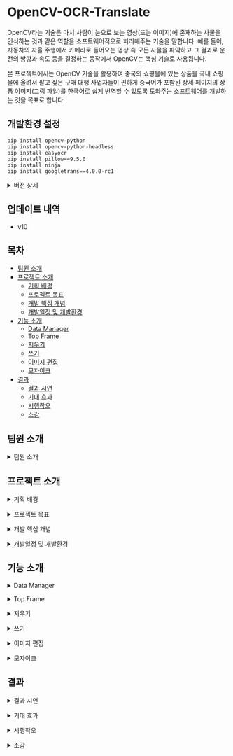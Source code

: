# OpenCV-OCR-Translate

OpenCV라는 기술은 마치 사람이 눈으로 보는 영상(또는 이미지)에 존재하는 사물을 인식하는 것과 같은 역할을 소프트웨어적으로 처리해주는 기술을 말합니다. 예를 들어, 자동차의 자율 주행에서 카메라로 들어오는 영상 속 모든 사물을 파악하고 그 결과로 운전의 방향과 속도 등을 결정하는 동작에서 OpenCV는 핵심 기술로 사용됩니다. 

본 프로젝트에서는 OpenCV 기술을 활용하여 중국의 쇼핑몰에 있는 상품을 국내 쇼핑몰에 올려서 팔고 싶은 구매 대행 사업자들이 편하게 중국어가 포함된 상세 페이지의 상품 이미지(그림 파일)를 한국어로 쉽게 번역할 수 있도록 도와주는 소프트웨어를 개발하는 것을 목표로 합니다.

## 개발환경 설정

```
pip install opencv-python
pip install opencv-python-headless
pip install easyocr
pip install pillow==9.5.0
pip install ninja
pip install googletrans==4.0.0-rc1
```

<details>
  <summary>버전 상세</summary>
  
  - opencv: 4.6.0
  - easyocr: 1.7.0
  - pillow: 9.5.0
  - ninja: 1.10.2
  - googletrans: 4.0.0-rc1
</details>


## 업데이트 내역
* v10

## 목차
* [팀원 소개](#팀원-소개)
* [프로젝트 소개](#프로젝트-소개)
  * [기획 배경](#기획-배경)
  * [프로젝트 목표](#프로젝트-목표)
  * [개발 핵심 개념](#개발-핵심-개념)
  * [개발일정 및 개발환경](#개발일정-및-개발환경)
* [기능 소개](#기능-소개)
  * [Data Manager](#Data-Manager)
  * [Top Frame](#Top-Frame)
  * [지우기](#지우기)
  * [쓰기](#쓰기)
  * [이미지 편집](#이미지-편집)
  * [모자이크](#모자이크)
* [결과](#결과)
  * [결과 시연](#결과-시연)
  * [기대 효과](#기대-효과)
  * [시행착오](#시행착오)
  * [소감](#소감)

## 팀원 소개
<a id="팀원-소개"></a>
<details>
  <summary>
   팀원 소개
  </summary>
 
![슬라이드2](https://github.com/user-attachments/assets/7e85fb30-7328-4b71-8088-80f157ece6c1)

| 이름    | 역할                                                  |
| ------- | ------------------------------------------------------------------ |
| 정윤정   | 지우기 기능 담당. 이미지에서 텍스트 인식, 인식된 텍스트 출력, 텍스트 선택 후 지우기 기능.       |
| 김주영   | 이미지 편집 기능 담당. 수치 조정 바를 통해 이미지 밝기 및 대비 조절 기능.                     |
| 황지원   | 쓰기 기능 담당. 인식된 텍스트 한국어로 번역, 번역된 텍스트 수정, 글씨체와 글씨 크기 및 색상 변경 기능.            |
| 정은서   | 모자이크 기능 담당. 이미지에서 얼굴 인식, 인식된 얼굴 목록 출력, 선택적 모자이크 및 모자이크 정도 조절 기능.           |

</details>

## 프로젝트 소개
<a id="기획-배경"></a>
<details>
  <summary>
   기획 배경
  </summary>
  
  ![슬라이드5](https://github.com/user-attachments/assets/850fa2aa-abe6-4bf0-bda9-db652813ad89)
  ![슬라이드6](https://github.com/user-attachments/assets/e058c501-d96a-4657-8a95-747484455fb4)
  
</details>

<a id="프로젝트-목표"></a>
<details>
  <summary>
    프로젝트 목표  
  </summary>
  
  ![슬라이드7](https://github.com/user-attachments/assets/62864c1f-3120-4e9b-8734-297f5caaa1a1)
  ![슬라이드8](https://github.com/user-attachments/assets/4bef4e95-b442-45b4-9fda-a13c5a9ed78a)
  
</details>

<a id="개발-핵심-개념"></a>
<details>
  <summary>
    개발 핵심 개념
  </summary>
  
  ![슬라이드9](https://github.com/user-attachments/assets/79a54c8f-71fa-4937-b927-a6e7513d4b19)
  ![슬라이드10](https://github.com/user-attachments/assets/3b5e5409-09c3-43ed-a842-e1830256e341)
  ![슬라이드11](https://github.com/user-attachments/assets/2ddd06f8-cc4a-4fd1-809c-669b953d6bfa)
  ![슬라이드12](https://github.com/user-attachments/assets/4dca718e-4c21-47b2-9448-5a1af5754b3c)
  ![슬라이드13](https://github.com/user-attachments/assets/cadb7cd7-ca29-4a99-9dc0-915e44a0f90b)
  ![슬라이드14](https://github.com/user-attachments/assets/b170fb5c-2911-4671-bc10-4e105ba7c718)
  ![슬라이드15](https://github.com/user-attachments/assets/89fdd612-22b5-4239-a1e5-0091dac3eae3)
  ![슬라이드16](https://github.com/user-attachments/assets/7ed5eb88-92fb-41e4-8fe6-d6692a2aa8e4)
  ![슬라이드17](https://github.com/user-attachments/assets/46d80694-0b97-4351-94d0-e6c81ac9c518)
  ![슬라이드18](https://github.com/user-attachments/assets/f86364d8-8e36-484c-a779-ca83ec563f22)
  
</details>

<a id="개발일정-및-개발환경"></a>
<details>
  <summary>
    개발일정 및 개발환경
  </summary>
  
  ![슬라이드19](https://github.com/user-attachments/assets/72c86466-17e5-4591-93a9-64a028818b65)
  ![슬라이드20](https://github.com/user-attachments/assets/2b534570-9a2b-4a0c-a79a-5b4f7b8a599b)
  ![슬라이드21](https://github.com/user-attachments/assets/8dfb36ad-a460-455d-bd3b-2fd214e960c1)
  
</details>

## 기능 소개
<a id="Data-Manager"></a>
<details>
  <summary>
   Data Manager
  </summary>
  
  ![슬라이드23](https://github.com/user-attachments/assets/2a4b269a-e9e2-411a-bd9f-3b2915e202e9)
  ![슬라이드24](https://github.com/user-attachments/assets/0df869fb-7187-4779-ab0b-f6d046047217)
  
</details>

<a id="Top-Frame"></a>
<details>
  <summary>
   Top Frame
  </summary>
  
  ![슬라이드25](https://github.com/user-attachments/assets/81c46ed4-904f-46a3-9489-bea90e8d07dc)
  ![슬라이드26](https://github.com/user-attachments/assets/e3d9562c-381d-4e01-bb15-4548fed44ee6)
  ![슬라이드27](https://github.com/user-attachments/assets/86735cc7-e52b-4528-b0ad-23a9d5a81fd2)
  ![슬라이드28](https://github.com/user-attachments/assets/5d954d38-5267-48c5-a2b5-24e07570f2ad)
  ![슬라이드29](https://github.com/user-attachments/assets/296b1115-ecc0-4d94-891f-f95add0c6669)
  
</details>

<a id="지우기"></a>
<details>
  <summary>
   지우기
  </summary>
  
  ![슬라이드30](https://github.com/user-attachments/assets/3a2e5438-8839-496c-98a7-1d6fcf058a8f)
  ![슬라이드31](https://github.com/user-attachments/assets/3eb7788e-b2d0-415b-ae78-e85cf457dec2)
  ![슬라이드32](https://github.com/user-attachments/assets/110d8ce9-529e-45c2-83e2-61443e026129)
  
</details>

<a id="쓰기"></a>
<details>
  <summary>
   쓰기
  </summary>
  
  ![슬라이드33](https://github.com/user-attachments/assets/40b17ced-e2fe-4202-b461-89ccaba069af)
  ![슬라이드34](https://github.com/user-attachments/assets/adffc7b7-6a72-40d7-a2ed-0976b06aa8b4)
  ![슬라이드35](https://github.com/user-attachments/assets/a9a38b3b-1fd7-4a7f-a242-7444794ffd80)
  
</details>

<a id="이미지-편집"></a>
<details>
  <summary>
   이미지 편집
  </summary>
  
  ![슬라이드36](https://github.com/user-attachments/assets/984790da-ae16-4861-8f78-d7a3711f13d8)
  ![슬라이드37](https://github.com/user-attachments/assets/55bcad68-558f-491d-9e39-284dbeb24e5a)
  ![슬라이드38](https://github.com/user-attachments/assets/93e08644-fa64-47d5-9c59-339da6df5e77)
  
</details>

<a id="모자이크"></a>
<details>
  <summary>
   모자이크
  </summary>
  
  ![슬라이드39](https://github.com/user-attachments/assets/5b737c92-dfcc-4941-bca6-11a0c325ef9b)
  ![슬라이드40](https://github.com/user-attachments/assets/127fbe4d-c75f-49b7-a6b0-8dcce668ebd9)
  ![슬라이드41](https://github.com/user-attachments/assets/15ed7646-8a73-4803-9329-0d509b1487af)
  ![슬라이드42](https://github.com/user-attachments/assets/46aeca9a-4553-4f75-9097-c49becc13fd7)
  ![슬라이드43](https://github.com/user-attachments/assets/5be7278e-2d49-4d1d-8ecc-49bc0f523cc3)
  
</details>

## 결과

<a id="결과-시연"></a>
<details>
  <summary>
   결과 시연
  </summary>
  ![시연영상](https://youtu.be/zIppXkwfIOs)
  
</details>

<a id="기대-효과"></a>
<details>
  <summary>
   기대 효과
  </summary>
  
  ![슬라이드47](https://github.com/user-attachments/assets/de210e83-9f9f-4764-9947-abce5599fd10)
  ![슬라이드48](https://github.com/user-attachments/assets/832d6010-57e5-477b-83c6-c5202294e424)
  
</details>

<a id="시행착오"></a>
<details>
  <summary>
   시행착오
  </summary>
  
  ![슬라이드49](https://github.com/user-attachments/assets/ccddc713-a09e-4859-8e9a-379efad6c25e)
  ![슬라이드50](https://github.com/user-attachments/assets/55eb15a7-ec68-4c52-bd55-9ce484f8a511)
  ![슬라이드51](https://github.com/user-attachments/assets/94f18e09-8db8-4dc3-bb0e-2a64347b55b5)
  ![슬라이드52](https://github.com/user-attachments/assets/90ac6fc6-a454-4fc7-a61c-5041cd6a6b5b)
  ![슬라이드53](https://github.com/user-attachments/assets/cf83fa79-1ecb-4143-9e6a-71f6c10344f5)
  ![슬라이드54](https://github.com/user-attachments/assets/6ecf354e-343b-4b43-a957-07e773c1afd3)
  
</details>

<a id="소감"></a>
<details>
  <summary>
   소감
  </summary>
  
  ![슬라이드55](https://github.com/user-attachments/assets/c81a2472-5797-4554-a6cb-1b43b7419b9a)
  ![슬라이드56](https://github.com/user-attachments/assets/3613e973-814d-46e4-964c-a2de2c493da3)
  ![슬라이드57](https://github.com/user-attachments/assets/0c562f4a-d6d0-4e0e-8a89-f2ee071f101b)
  
</details>
